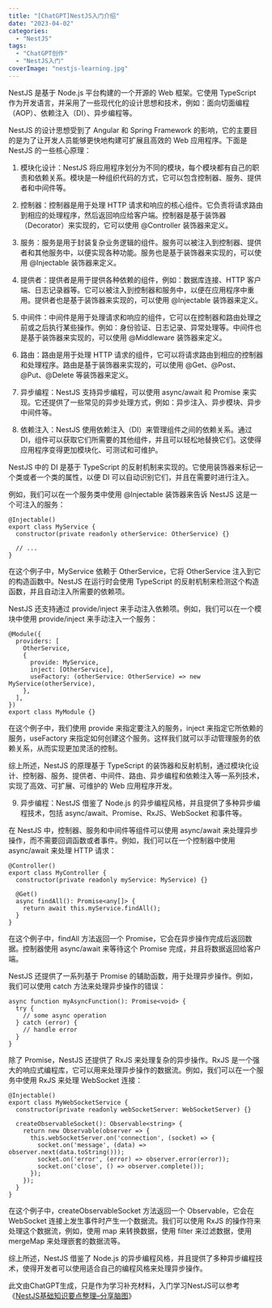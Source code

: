 ```yaml
---
title: "[ChatGPT]NestJS入门介绍"
date: "2023-04-02"
categories: 
  - "NestJS"
tags: 
  - "ChatGPT创作"
  - "NestJS入门"
coverImage: "nestjs-learning.jpg"
---
```


NestJS 是基于 Node.js 平台构建的一个开源的 Web 框架。它使用 TypeScript 作为开发语言，并采用了一些现代化的设计思想和技术，例如：面向切面编程（AOP）、依赖注入（DI）、异步编程等。

NestJS 的设计思想受到了 Angular 和 Spring Framework 的影响，它的主要目的是为了让开发人员能够更快地构建可扩展且高效的 Web 应用程序。下面是 NestJS 的一些核心原理：

1. 模块化设计：NestJS 将应用程序划分为不同的模块，每个模块都有自己的职责和依赖关系。模块是一种组织代码的方式，它可以包含控制器、服务、提供者和中间件等。

3. 控制器：控制器是用于处理 HTTP 请求和响应的核心组件。它负责将请求路由到相应的处理程序，然后返回响应给客户端。控制器是基于装饰器（Decorator）来实现的，它可以使用 @Controller 装饰器来定义。

5. 服务：服务是用于封装复杂业务逻辑的组件。服务可以被注入到控制器、提供者和其他服务中，以便实现各种功能。服务也是基于装饰器来实现的，可以使用 @Injectable 装饰器来定义。

7. 提供者：提供者是用于提供各种依赖的组件，例如：数据库连接、HTTP 客户端、日志记录器等。它可以被注入到控制器和服务中，以便在应用程序中重用。提供者也是基于装饰器来实现的，可以使用 @Injectable 装饰器来定义。

9. 中间件：中间件是用于处理请求和响应的组件，它可以在控制器和路由处理之前或之后执行某些操作。例如：身份验证、日志记录、异常处理等。中间件也是基于装饰器来实现的，可以使用 @Middleware 装饰器来定义。

11. 路由：路由是用于处理 HTTP 请求的组件，它可以将请求路由到相应的控制器和处理程序。路由是基于装饰器来实现的，可以使用 @Get、@Post、@Put、@Delete 等装饰器来定义。

13. 异步编程：NestJS 支持异步编程，可以使用 async/await 和 Promise 来实现。它还提供了一些常见的异步处理方式，例如：异步注入、异步模块、异步中间件等。

15. 依赖注入：NestJS 使用依赖注入（DI）来管理组件之间的依赖关系。通过 DI，组件可以获取它们所需要的其他组件，并且可以轻松地替换它们。这使得应用程序变得更加模块化、可测试和可维护。

NestJS 中的 DI 是基于 TypeScript 的反射机制来实现的。它使用装饰器来标记一个类或者一个类的属性，以便 DI 可以自动识别它们，并且在需要时进行注入。

例如，我们可以在一个服务类中使用 @Injectable 装饰器来告诉 NestJS 这是一个可注入的服务：

```
@Injectable()
export class MyService {
  constructor(private readonly otherService: OtherService) {}
  
  // ...
}
```

在这个例子中，MyService 依赖于 OtherService，它将 OtherService 注入到它的构造函数中。NestJS 在运行时会使用 TypeScript 的反射机制来检测这个构造函数，并且自动注入所需要的依赖项。

NestJS 还支持通过 provide/inject 来手动注入依赖项。例如，我们可以在一个模块中使用 provide/inject 来手动注入一个服务：

```
@Module({
  providers: [
    OtherService,
    {
      provide: MyService,
      inject: [OtherService],
      useFactory: (otherService: OtherService) => new MyService(otherService),
    },
  ],
})
export class MyModule {}
```

在这个例子中，我们使用 provide 来指定要注入的服务，inject 来指定它所依赖的服务，useFactory 来指定如何创建这个服务。这样我们就可以手动管理服务的依赖关系，从而实现更加灵活的控制。

综上所述，NestJS 的原理基于 TypeScript 的装饰器和反射机制，通过模块化设计、控制器、服务、提供者、中间件、路由、异步编程和依赖注入等一系列技术，实现了高效、可扩展、可维护的 Web 应用程序开发。

9. 异步编程：NestJS 借鉴了 Node.js 的异步编程风格，并且提供了多种异步编程技术，包括 async/await、Promise、RxJS、WebSocket 和事件等。

在 NestJS 中，控制器、服务和中间件等组件可以使用 async/await 来处理异步操作，而不需要回调函数或者事件。例如，我们可以在一个控制器中使用 async/await 来处理 HTTP 请求：

```
@Controller()
export class MyController {
  constructor(private readonly myService: MyService) {}

  @Get()
  async findAll(): Promise<any[]> {
    return await this.myService.findAll();
  }
}
```

在这个例子中，findAll 方法返回一个 Promise，它会在异步操作完成后返回数据。控制器使用 async/await 来等待这个 Promise 完成，并且将数据返回给客户端。

NestJS 还提供了一系列基于 Promise 的辅助函数，用于处理异步操作。例如，我们可以使用 catch 方法来处理异步操作的错误：

```
async function myAsyncFunction(): Promise<void> {
  try {
    // some async operation
  } catch (error) {
    // handle error
  }
}
```

除了 Promise，NestJS 还提供了 RxJS 来处理复杂的异步操作。RxJS 是一个强大的响应式编程库，它可以用来处理异步操作的数据流。例如，我们可以在一个服务中使用 RxJS 来处理 WebSocket 连接：

```
@Injectable()
export class MyWebSocketService {
  constructor(private readonly webSocketServer: WebSocketServer) {}

  createObservableSocket(): Observable<string> {
    return new Observable(observer => {
      this.webSocketServer.on('connection', (socket) => {
        socket.on('message', (data) => observer.next(data.toString()));
        socket.on('error', (error) => observer.error(error));
        socket.on('close', () => observer.complete());
      });
    });
  }
}
```

在这个例子中，createObservableSocket 方法返回一个 Observable，它会在 WebSocket 连接上发生事件时产生一个数据流。我们可以使用 RxJS 的操作符来处理这个数据流，例如，使用 map 来转换数据，使用 filter 来过滤数据，使用 mergeMap 来处理嵌套的数据流等。

综上所述，NestJS 借鉴了 Node.js 的异步编程风格，并且提供了多种异步编程技术，使得开发者可以使用适合自己的编程风格来处理异步操作。

此文由ChatGPT生成，只是作为学习补充材料，入门学习NestJS可以参考《[NestJS基础知识要点整理–分享脑图](https://www.helloyu.top/nestjs-learning-for-beginners-basic-knowledge/)》
